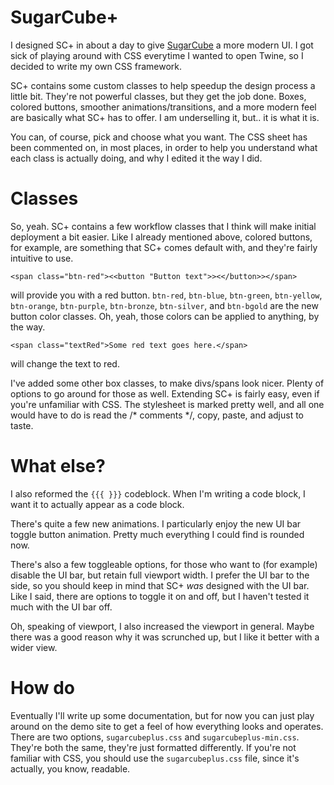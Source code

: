 # SugarCube+
I designed SC+ in about a day to give [SugarCube](https://www.motoslave.net/sugarcube/2/) a more modern UI. I got sick of playing around with CSS everytime I wanted to open Twine, so I decided to write my own CSS framework.

SC+ contains some custom classes to help speedup the design process a little bit. They're not powerful classes, but they get the job done. Boxes, colored buttons, smoother animations/transitions, and a more modern feel are basically what SC+ has to offer. I am underselling it, but.. it is what it is.

You can, of course, pick and choose what you want. The CSS sheet has been commented on, in most places, in order to help you understand what each class is actually doing, and why I edited it the way I did.

# Classes
So, yeah. SC+ contains a few workflow classes that I think will make initial deployment a bit easier. Like I already mentioned above, colored buttons, for example, are something that SC+ comes default with, and they're fairly intuitive to use.

```
<span class="btn-red"><<button "Button text">><</button>></span>
```

will provide you with a red button. `btn-red`, `btn-blue`, `btn-green`, `btn-yellow`, `btn-orange`, `btn-purple`, `btn-bronze`, `btn-silver`, and `btn-bgold` are the new button color classes. Oh, yeah, those colors can be applied to anything, by the way.

```
<span class="textRed">Some red text goes here.</span>
```
will change the text to red. 

I've added some other box classes, to make divs/spans look nicer. Plenty of options to go around for those as well. Extending SC+ is fairly easy, even if you're unfamiliar with CSS. The stylesheet is marked pretty well, and all one would have to do is read the /* comments */, copy, paste, and adjust to taste.

# What else?
I also reformed the `{{{ }}}` codeblock. When I'm writing a code block, I want it to actually appear as a code block.

There's quite a few new animations. I particularly enjoy the new UI bar toggle button animation. Pretty much everything I could find is rounded now.

There's also a few toggleable options, for those who want to (for example) disable the UI bar, but retain full viewport width. I prefer the UI bar to the side, so you should keep in mind that SC+ *was* designed with the UI bar. Like I said, there are options to toggle it on and off, but I haven't tested it much with the UI bar off.

Oh, speaking of viewport, I also increased the viewport in general. Maybe there was a good reason why it was scrunched up, but I like it better with a wider view. 

# How do
Eventually I'll write up some documentation, but for now you can just play around on the demo site to get a feel of how everything looks and operates. There are two options, `sugarcubeplus.css` and `sugarcubeplus-min.css`. They're both the same, they're just formatted differently. If you're not familiar with CSS, you should use the `sugarcubeplus.css` file, since it's actually, you know, readable.
